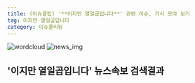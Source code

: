```yaml
---
title: (이슈클립) '**이지만 열일곱입니다**' 관련 이슈, 기사 모아 보기
tag: 이지만 열일곱입니다
category: 이슈클리핑
---
```

![wordcloud](https://s3.ap-northeast-2.amazonaws.com/lyrics101-wordcloud/2018-09-11-1536628410.png)
![news_img](https://user-images.githubusercontent.com/42597476/44507050-1206f400-a6e4-11e8-8d98-7ffbfebb353f.png)
## **'**이지만 열일곱입니다**'** 뉴스속보 검색결과

